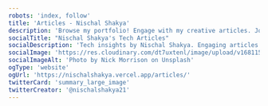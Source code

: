 ```yaml
---
robots: 'index, follow'
title: 'Articles - Nischal Shakya'
description: 'Browse my portfolio! Engage with my creative articles. Join me on my personal journey of showcasing my skills and experiences!'
socialTitle: "Nischal Shakya's Tech Articles"
socialDescription: 'Tech insights by Nischal Shakya. Engaging articles on Docker and AWS. Explore now!'
socialImage: 'https://res.cloudinary.com/dt7uxtenl/image/upload/v1681151397/blog_q0ejql.jpg'
socialImageAlt: 'Photo by Nick Morrison on Unsplash'
ogType: 'website'
ogUrl: 'https://nischalshakya.vercel.app/articles/'
twitterCard: 'summary_large_image'
twitterCreator: '@nischalshakya21'
---
```


